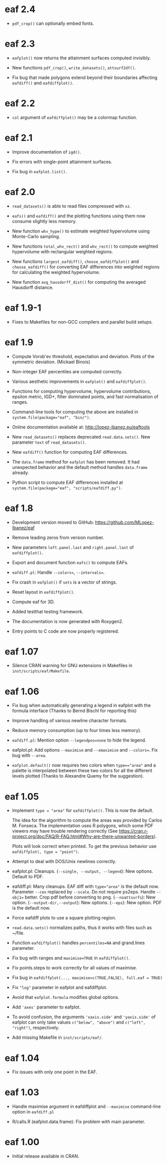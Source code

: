 # eaf 2.4

* `pdf_crop()` can optionally embed fonts.

# eaf 2.3

* `eafplot()` now returns the attainment surfaces computed invisibly.

* New functions `pdf_crop()`, `write_datasets()`, `attsurf2df()`.

* Fix bug that made polygons extend beyond their boundaries affecting
  `eafdiff()` and `eafdiffplot()`.


# eaf 2.2

* `col` argument of `eafdiffplot()` may be a colormap function.


# eaf 2.1

* Improve documentation of `igd()`.

* Fix errors with single-point attainment surfaces.

* Fix bug in `eafplot.list()`.


# eaf 2.0

* `read_datasets()` is able to read files compressed with `xz`.

* `eafs()` and `eafdiff()` and the plotting functions using them now consume
  slightly less memory.

* New function `whv_hype()` to estimate weighted hypervolume using Monte-Carlo
  sampling.

* New functions `total_whv_rect()` and `whv_rect()` to compute weighted
  hypervolume with rectangular weighted regions.

* New functions `largest_eafdiff()`, `choose_eafdiffplot()` and
  `choose_eafdiff()` for converting EAF differences into weighted regions for
  calculating the weighted hypervolume.
      
* New function `avg_hausdorff_dist()` for computing the averaged Hausdorff distance.
   

# eaf 1.9-1

* Fixes to Makefiles for non-GCC compilers and parallel build setups.


# eaf 1.9

* Compute Vorob'ev threshold, expectation and deviation. Plots of the symmetric
  deviation.                                             (Mickael Binois)

* Non-integer EAF percentiles are computed correctly.

* Various aesthetic improvements in `eafplot()` and `eafdiffplot()`.

* Functions for computing hypervolume, hypervolume contributions, epsilon
  metric, IGD+, filter dominated points, and fast normalisation of ranges.

* Command-line tools for computing the above are installed in `system.file(package="eaf", "bin/")`.

* Online documentation available at: http://lopez-ibanez.eu/eaftools

* New `read_datasets()` replaces deprecated `read.data.sets()`.
  New parameter `text` of `read_datasets()`.

* New `eafdiff()` function for computing EAF differences.

* The `data.frame` method for `eafplot` has been removed. It had unexpected
  behavior and the default method handles `data.frame` already.

* Python script to compute EAF differences installed at `system.file(package="eaf", "scripts/eafdiff.py")`.


# eaf 1.8

* Development version moved to GitHub: https://github.com/MLopez-Ibanez/eaf

* Remove leading zeros from version number.

* New parameters `left.panel.last` and `right.panel.last` of `eafdiffplot()`.

* Export and document function `eafs()` to compute EAFs.

* `eafdiff.pl`: Handle `--colors=`, `--intervals=`.

* Fix crash in `eafplot()` if `sets` is a vector of strings.

* Reset layout in `eafdiffplot()`.

* Compute eaf for 3D.

* Added testthat testing framework.

* The documentation is now generated with Roxygen2.

* Entry points to C code are now properly registered.


# eaf 1.07

* Silence CRAN warning for GNU extensions in Makefiles in `inst/scripts/eaf/Makefile`.


# eaf 1.06

* Fix bug when automatically generating a legend in eafplot with the
  formula interface (Thanks to Bernd Bischl for reporting this)

* Improve handling of various newline character formats.

* Reduce memory consumption (up to four times less memory).

* `eafdiff.pl`: Mention option `--legendpos=none` to hide the legend.

* eafplot.pl: Add options `--maximise` and `--xmaximise` and `--colors=`.
  Fix bug with `--area`.

* `eafplot.default()` now requires two colors when `type=="area"` and a
  palette is interpolated between these two colors for all the
  different levels plotted (Thanks to Alexandre Quemy for the suggestion).


# eaf 1.05

 *  Implement `type = "area"` for `eafdiffplot()`. This is now the default.

    The idea for the algorithm to compute the areas was provided by Carlos M. Fonseca. The implementation uses R polygons, which some PDF viewers may have trouble rendering correctly (See https://cran.r-project.org/doc/FAQ/R-FAQ.html#Why-are-there-unwanted-borders).

    Plots will look correct when printed. To get the previous behavior use `eafdiffplot(, type = "point")`.

* Attempt to deal with DOS/Unix newlines correctly.

* eafplot.pl: Cleanups.
  (`--single, --output, --legend`): New options.
  Default to PDF.

* eafdiff.pl: Many cleanups.
  EAF diff with `type="area"` is the default now.
  Parameter `--cex` replaced by `--scale`.
  Do not require ps2eps.
  Handle `--obj1=` better. Crop pdf before converting to png.
  (`--noattsurfs`): New option.
  (`--output-dir,--output`): New options.
  (`--eps`): New option. PDF is the default now.

* Force eafdiff plots to use a square plotting region.

* `read.data.sets()` normalizes paths, thus it works with files such as ~/file.

* Function `eafdiffplot()` handles `percentiles=NA` and grand.lines
  parameter.

* Fix bug with ranges and `maximise=TRUE` in `eafdiffplot()`.

* Fix points.steps to work correctly for all values of maximise.

* Fix bug in  `eafdiffplot(..., maximise=c(TRUE,FALSE), full.eaf = TRUE)`

* Fix `"log"` parameter in eafplot and eafdiffplot.

* Avoid that `eafplot.formula` modifies global options.

* Add `'axes'` parameter to eafplot.

* To avoid confusion, the arguments `'xaxis.side'` and `'yaxis.side'` of
  eafplot can only take values `c("below", "above")` and `c("left",
  "right")`, respectively.

* Add missing Makefile in `inst/scripts/eaf/`.

# eaf 1.04

* Fix issues with only one point in the EAF.

# eaf 1.03

* Handle maximise argument in eafdiffplot and `--maximise` command-line
  option in `eafdiff.pl`

* R/calls.R (eafplot.data.frame): Fix problem with main parameter.

# eaf 1.00

* Initial release available in CRAN.

